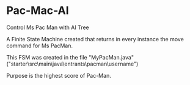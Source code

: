 # Pac-Mac-AI
Control Ms Pac Man with AI Tree

Α Finite State Machine created that returns in every instance the move command for Ms PacMan.

This FSM was created in the file "MyPacMan.java" ("starter\src\main\java\entrants\pacman\username")

Purpose is the highest score of Pac-Man.
